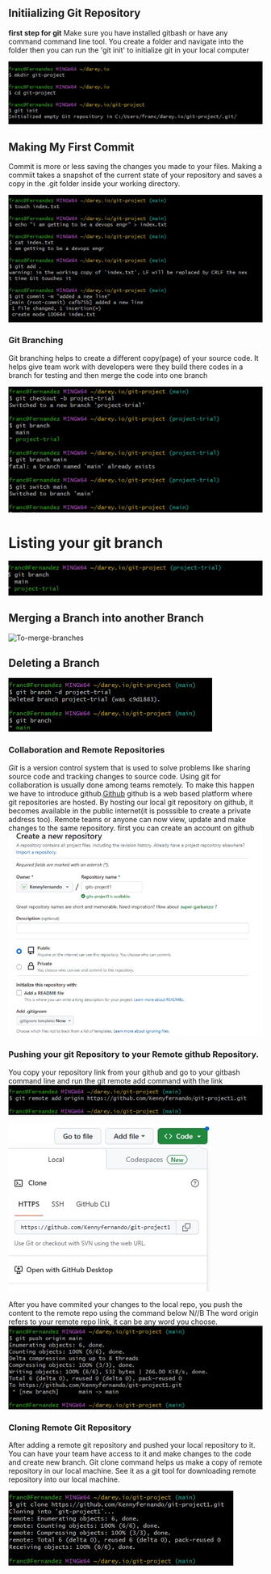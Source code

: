  ## Initiializing Git Repository
 **first step for git** Make sure you have installed gitbash or have any command command line tool. You create a folder and navigate into the folder then you can run the 'git init' to initialize git in your local computer
 
 ![initialization](screenshorts/initialize-git.JPG)

## Making My First Commit
Commit is more or less saving the changes you made to your files. Making a commiit takes a snapshot of the current state of your repository and saves a copy in the .git folder inside your working directory.

![Making-a-commit](screenshorts/commit.JPG)

### Git Branching
Git branching helps to create a different copy(page) of your source code. It helps give team work with developers were they build there codes in a branch for testing and then merge the code into one branch

![creating-and-switching-branch](screenshorts/branching.JPG)

# Listing your git branch
![To-list-Branches](screenshorts/list-branches.JPG)

## Merging a Branch into another Branch
![To-merge-branches](screenshorts/list-merging.JPG)

## Deleting a Branch
![To-delete-Branches](screenshorts/Deleting-branch.JPG)

### Collaboration and Remote Repositories
*Git* is a version control system that is used to solve problems like sharing source code and tracking changes to source code. Using git for collaboration is usually done among teams remotely. To make this happen we have to introduce github.[Github](https://www.github.com)
github is a web based platform where git repositories are hosted. By hosting our local git repository on github, it becomes available in the public internet(it is posssible to create a private address too). Remote teams or anyone can now view, update and make changes to the same repository.
first you can create an account on github
![Creating-a-repo-in-github](screenshorts/github-repo.JPG)

### Pushing your git Repository to your Remote github Repository.
You copy your repository link from your github and go to your gitbash command line and run the git remote add command with the link
![adding-alocal-repo-in-github](screenshorts/remote.JPG)

![repo-link](screenshorts/link.JPG)

After you have commited your changes to the local repo, you push the content to the remote repo using the command below
N//B The word origin refers to your remote repo link, it can be any word you choose.
![repo-link](screenshorts/content.JPG)

### Cloning Remote Git Repository 
After adding a remote git repository and pushed your local repository to it. You can have your team have access to it and make changes to the code and create new branch.
Git clone command helps us make a copy of remote repository in our local machine. See it as a git tool for downloading remote repository into our local machine.

![Cloning](screenshorts/clone.JPG)